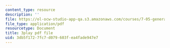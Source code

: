 ```yaml
---
content_type: resource
description: ''
file: https://ol-ocw-studio-app-qa.s3.amazonaws.com/courses/7-05-general-biochemistry-spring-2020/3db5f1727fc7d079603fea4fade947e7_m8-I1iey_4U.pdf
file_type: application/pdf
resourcetype: Document
title: 3play pdf file
uid: 3db5f172-7fc7-d079-603f-ea4fade947e7
---
```


